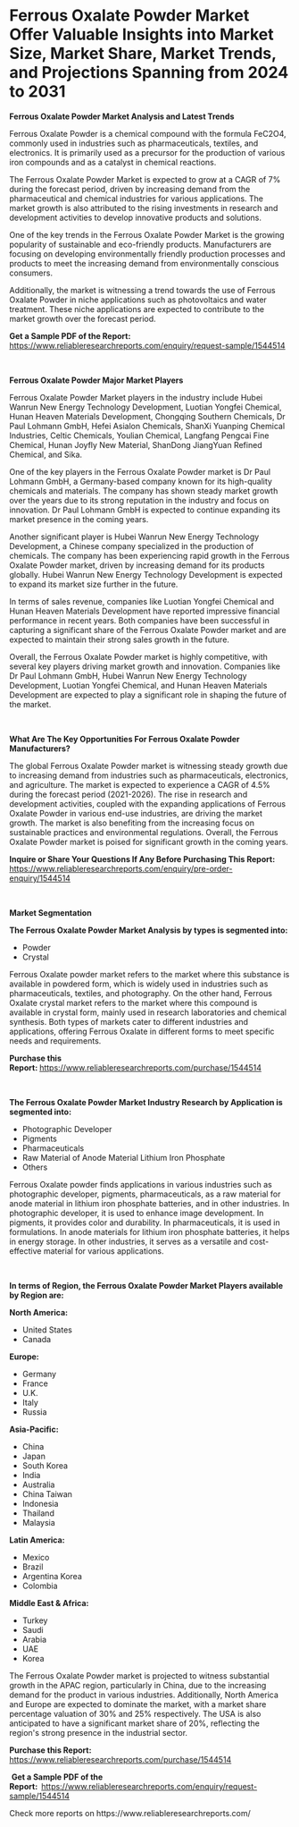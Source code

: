 <p><h1>Ferrous Oxalate Powder Market Offer Valuable Insights into Market Size, Market Share, Market Trends, and Projections Spanning from 2024 to 2031</h1></p><p><strong>Ferrous Oxalate Powder Market Analysis and Latest Trends</strong></p>
<p><p>Ferrous Oxalate Powder is a chemical compound with the formula FeC2O4, commonly used in industries such as pharmaceuticals, textiles, and electronics. It is primarily used as a precursor for the production of various iron compounds and as a catalyst in chemical reactions.</p><p>The Ferrous Oxalate Powder Market is expected to grow at a CAGR of 7% during the forecast period, driven by increasing demand from the pharmaceutical and chemical industries for various applications. The market growth is also attributed to the rising investments in research and development activities to develop innovative products and solutions.</p><p>One of the key trends in the Ferrous Oxalate Powder Market is the growing popularity of sustainable and eco-friendly products. Manufacturers are focusing on developing environmentally friendly production processes and products to meet the increasing demand from environmentally conscious consumers.</p><p>Additionally, the market is witnessing a trend towards the use of Ferrous Oxalate Powder in niche applications such as photovoltaics and water treatment. These niche applications are expected to contribute to the market growth over the forecast period.</p></p>
<p><strong>Get a Sample PDF of the Report:&nbsp;</strong> <a href="https://www.reliableresearchreports.com/enquiry/request-sample/1544514">https://www.reliableresearchreports.com/enquiry/request-sample/1544514</a></p>
<p>&nbsp;</p>
<p><strong>Ferrous Oxalate Powder Major Market Players</strong></p>
<p><p>Ferrous Oxalate Powder Market players in the industry include Hubei Wanrun New Energy Technology Development, Luotian Yongfei Chemical, Hunan Heaven Materials Development, Chongqing Southern Chemicals, Dr Paul Lohmann GmbH, Hefei Asialon Chemicals, ShanXi Yuanping Chemical Industries, Celtic Chemicals, Youlian Chemical, Langfang Pengcai Fine Chemical, Hunan Joyfly New Material, ShanDong JiangYuan Refined Chemical, and Sika.</p><p>One of the key players in the Ferrous Oxalate Powder market is Dr Paul Lohmann GmbH, a Germany-based company known for its high-quality chemicals and materials. The company has shown steady market growth over the years due to its strong reputation in the industry and focus on innovation. Dr Paul Lohmann GmbH is expected to continue expanding its market presence in the coming years.</p><p>Another significant player is Hubei Wanrun New Energy Technology Development, a Chinese company specialized in the production of chemicals. The company has been experiencing rapid growth in the Ferrous Oxalate Powder market, driven by increasing demand for its products globally. Hubei Wanrun New Energy Technology Development is expected to expand its market size further in the future.</p><p>In terms of sales revenue, companies like Luotian Yongfei Chemical and Hunan Heaven Materials Development have reported impressive financial performance in recent years. Both companies have been successful in capturing a significant share of the Ferrous Oxalate Powder market and are expected to maintain their strong sales growth in the future.</p><p>Overall, the Ferrous Oxalate Powder market is highly competitive, with several key players driving market growth and innovation. Companies like Dr Paul Lohmann GmbH, Hubei Wanrun New Energy Technology Development, Luotian Yongfei Chemical, and Hunan Heaven Materials Development are expected to play a significant role in shaping the future of the market.</p></p>
<p>&nbsp;</p>
<p><strong>What Are The Key Opportunities For Ferrous Oxalate Powder Manufacturers?</strong></p>
<p><p>The global Ferrous Oxalate Powder market is witnessing steady growth due to increasing demand from industries such as pharmaceuticals, electronics, and agriculture. The market is expected to experience a CAGR of 4.5% during the forecast period (2021-2026). The rise in research and development activities, coupled with the expanding applications of Ferrous Oxalate Powder in various end-use industries, are driving the market growth. The market is also benefiting from the increasing focus on sustainable practices and environmental regulations. Overall, the Ferrous Oxalate Powder market is poised for significant growth in the coming years.</p></p>
<p><strong>Inquire or Share Your Questions If Any Before Purchasing This Report:</strong> <a href="https://www.reliableresearchreports.com/enquiry/pre-order-enquiry/1544514">https://www.reliableresearchreports.com/enquiry/pre-order-enquiry/1544514</a></p>
<p>&nbsp;</p>
<p><strong>Market Segmentation</strong></p>
<p><strong>The Ferrous Oxalate Powder Market Analysis by types is segmented into:</strong></p>
<p><ul><li>Powder</li><li>Crystal</li></ul></p>
<p><p>Ferrous Oxalate powder market refers to the market where this substance is available in powdered form, which is widely used in industries such as pharmaceuticals, textiles, and photography. On the other hand, Ferrous Oxalate crystal market refers to the market where this compound is available in crystal form, mainly used in research laboratories and chemical synthesis. Both types of markets cater to different industries and applications, offering Ferrous Oxalate in different forms to meet specific needs and requirements.</p></p>
<p><strong>Purchase this Report:&nbsp;</strong><a href="https://www.reliableresearchreports.com/purchase/1544514">https://www.reliableresearchreports.com/purchase/1544514</a></p>
<p>&nbsp;</p>
<p><strong>The Ferrous Oxalate Powder Market Industry Research by Application is segmented into:</strong></p>
<p><ul><li>Photographic Developer</li><li>Pigments</li><li>Pharmaceuticals</li><li>Raw Material of Anode Material Lithium Iron Phosphate</li><li>Others</li></ul></p>
<p><p>Ferrous Oxalate powder finds applications in various industries such as photographic developer, pigments, pharmaceuticals, as a raw material for anode material in lithium iron phosphate batteries, and in other industries. In photographic developer, it is used to enhance image development. In pigments, it provides color and durability. In pharmaceuticals, it is used in formulations. In anode materials for lithium iron phosphate batteries, it helps in energy storage. In other industries, it serves as a versatile and cost-effective material for various applications.</p></p>
<p>&nbsp;</p>
<p><strong>In terms of Region, the Ferrous Oxalate Powder Market Players available by Region are:</strong></p>
<p>
    <p> <strong> North America: </strong>
        <ul>
            <li>United States</li>
            <li>Canada</li>
        </ul>
        </p> 
    <p> <strong> Europe: </strong>
        <ul>
            <li>Germany</li>
            <li>France</li>
            <li>U.K.</li>
            <li>Italy</li>
            <li>Russia</li>
        </ul>
        </p> 
    <p> <strong> Asia-Pacific: </strong>
        <ul>
            <li>China</li>
            <li>Japan</li>
            <li>South Korea</li>
            <li>India</li>
            <li>Australia</li>
            <li>China Taiwan</li>
            <li>Indonesia</li>
            <li>Thailand</li>
            <li>Malaysia</li>
        </ul>
        </p> 
    <p> <strong> Latin America: </strong>
        <ul>
            <li>Mexico</li>
            <li>Brazil</li>
            <li>Argentina Korea</li>
            <li>Colombia</li>
        </ul>
        </p> 
    <p> <strong> Middle East & Africa: </strong>
        <ul>
            <li>Turkey</li>
            <li>Saudi</li>
            <li>Arabia</li>
            <li>UAE</li>
            <li>Korea</li>
        </ul>
    </p>
    </p>
<p><p>The Ferrous Oxalate Powder market is projected to witness substantial growth in the APAC region, particularly in China, due to the increasing demand for the product in various industries. Additionally, North America and Europe are expected to dominate the market, with a market share percentage valuation of 30% and 25% respectively. The USA is also anticipated to have a significant market share of 20%, reflecting the region's strong presence in the industrial sector.</p></p>
<p><strong>Purchase this Report: </strong><a href="https://www.reliableresearchreports.com/purchase/1544514">https://www.reliableresearchreports.com/purchase/1544514</a></p>
<p>&nbsp;<strong>Get a Sample PDF of the Report:&nbsp;&nbsp;</strong><a href="https://www.reliableresearchreports.com/enquiry/request-sample/1544514">https://www.reliableresearchreports.com/enquiry/request-sample/1544514</a></p>
<p><strong></strong></p>
<p>Check more reports on https://www.reliableresearchreports.com/</p>